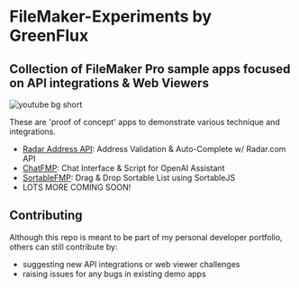 # FileMaker-Experiments by GreenFlux
## Collection of FileMaker Pro sample apps focused on API integrations & Web Viewers
![youtube bg short](https://github.com/user-attachments/assets/da3cb064-8ed4-40d8-baeb-1d23105c37bf)

These are 'proof of concept' apps to demonstrate various technique and integrations. 

- [Radar Address API](Radar%20Address%20API/): Address Validation & Auto-Complete w/ Radar.com API
- [ChatFMP](ChatFMP/): Chat Interface & Script for OpenAI Assistant
- [SortableFMP](SortableFMP/): Drag & Drop Sortable List using SortableJS
- LOTS MORE COMING SOON!
## Contributing
Although this repo is meant to be part of my personal developer portfolio, others can still contribute by:
- suggesting new API integrations or web viewer challenges
- raising issues for any bugs in existing demo apps

